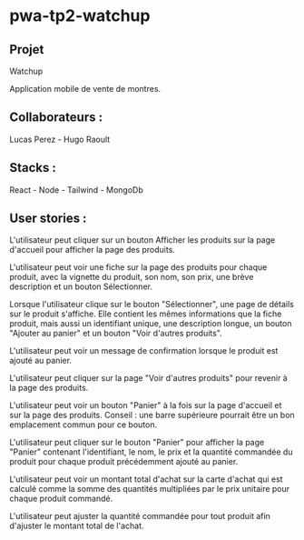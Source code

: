 # pwa-tp2-watchup

## Projet 

Watchup

Application mobile de vente de montres.

## Collaborateurs : 
Lucas Perez - Hugo Raoult

## Stacks : 
React - Node - Tailwind - MongoDb

## User stories :

 L'utilisateur peut cliquer sur un bouton Afficher les produits sur la page d'accueil pour afficher la page des produits.
 
 L'utilisateur peut voir une fiche sur la page des produits pour chaque produit, avec la vignette du produit, son nom, son prix, une brève description et un bouton Sélectionner.
 
 Lorsque l'utilisateur clique sur le bouton "Sélectionner", une page de détails sur le produit s'affiche. Elle contient les mêmes informations que la fiche produit, mais aussi un identifiant unique, une description longue, un bouton "Ajouter au panier" et un bouton "Voir d'autres produits".
 
 L'utilisateur peut voir un message de confirmation lorsque le produit est ajouté au panier.
 
 L'utilisateur peut cliquer sur la page "Voir d'autres produits" pour revenir à la page des produits.
 
 L'utilisateur peut voir un bouton "Panier" à la fois sur la page d'accueil et sur la page des produits. Conseil : une barre supérieure pourrait être un bon emplacement commun pour ce bouton.
 
 L'utilisateur peut cliquer sur le bouton "Panier" pour afficher la page "Panier" contenant l'identifiant, le nom, le prix et la quantité commandée du produit pour chaque produit précédemment ajouté au panier.
 
 L'utilisateur peut voir un montant total d'achat sur la carte d'achat qui est calculé comme la somme des quantités multipliées par le prix unitaire pour chaque produit commandé.
 
 L'utilisateur peut ajuster la quantité commandée pour tout produit afin d'ajuster le montant total de l'achat.
